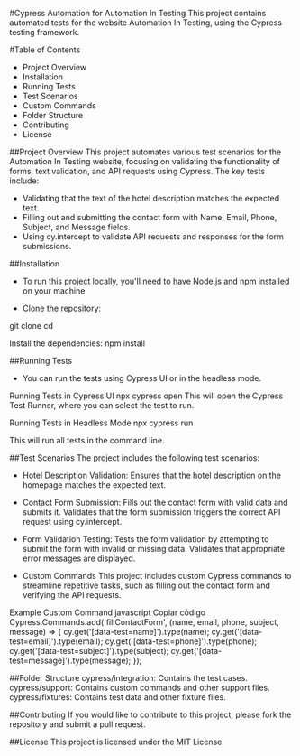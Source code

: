 #Cypress Automation for Automation In Testing
This project contains automated tests for the website Automation In Testing, using the Cypress testing framework.

#Table of Contents
- Project Overview
- Installation
- Running Tests
- Test Scenarios
- Custom Commands
- Folder Structure
- Contributing
- License

##Project Overview
This project automates various test scenarios for the Automation In Testing website, focusing on validating the functionality of forms, text validation, and API requests using Cypress. The key tests include:

- Validating that the text of the hotel description matches the expected text.
- Filling out and submitting the contact form with Name, Email, Phone, Subject, and Message fields.
- Using cy.intercept to validate API requests and responses for the form submissions.

##Installation
- To run this project locally, you'll need to have Node.js and npm installed on your machine.

- Clone the repository:

git clone <repository-url>
cd <repository-directory>

Install the dependencies:
npm install

##Running Tests
- You can run the tests using Cypress UI or in the headless mode.

Running Tests in Cypress UI
npx cypress open
This will open the Cypress Test Runner, where you can select the test to run.

Running Tests in Headless Mode
npx cypress run

This will run all tests in the command line.

##Test Scenarios
The project includes the following test scenarios:

- Hotel Description Validation:
Ensures that the hotel description on the homepage matches the expected text.

- Contact Form Submission:
Fills out the contact form with valid data and submits it.
 Validates that the form submission triggers the correct API request using cy.intercept.

- Form Validation Testing:
Tests the form validation by attempting to submit the form with invalid or missing data.
Validates that appropriate error messages are displayed.

- Custom Commands
This project includes custom Cypress commands to streamline repetitive tasks, such as filling out the contact form and verifying the API requests.

Example Custom Command
javascript
Copiar código
Cypress.Commands.add('fillContactForm', (name, email, phone, subject, message) => {
    cy.get('[data-test=name]').type(name);
    cy.get('[data-test=email]').type(email);
    cy.get('[data-test=phone]').type(phone);
    cy.get('[data-test=subject]').type(subject);
    cy.get('[data-test=message]').type(message);
});

##Folder Structure
cypress/integration: Contains the test cases.
cypress/support: Contains custom commands and other support files.
cypress/fixtures: Contains test data and other fixture files.

##Contributing
If you would like to contribute to this project, please fork the repository and submit a pull request.

##License
This project is licensed under the MIT License.

